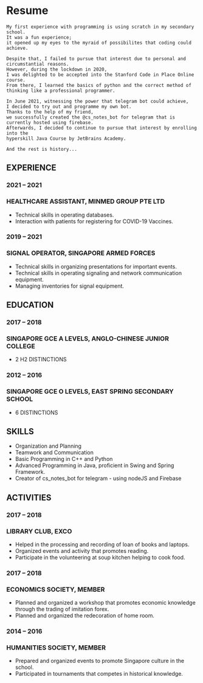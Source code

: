 # Resume
```
My first experience with programming is using scratch in my secondary school. 
It was a fun experience; 
it opened up my eyes to the myraid of possibilites that coding could achieve.

Despite that, I failed to pursue that interest due to personal and circumstantial reasons. 
However, during the lockdown in 2020, 
I was delighted to be accepted into the Stanford Code in Place Online course.
From there, I learned the basics of python and the correct method of thinking like a professional programmer.

In June 2021, witnessing the power that telegram bot could achieve, 
I decided to try out and programme my own bot.
Thanks to the help of my friend, 
we successfully created the @cs_notes_bot for telegram that is currently hosted using firebase.
Afterwards, I decided to continue to pursue that interest by enrolling into the 
hyperskill Java Course by JetBrains Academy.

And the rest is history...
```
## EXPERIENCE
### 2021 – 2021
### HEALTHCARE ASSISTANT, MINMED GROUP PTE LTD
- Technical skills in operating databases.
- Interaction with patients for registering for COVID-19 Vaccines.

### 2019 – 2021
### SIGNAL OPERATOR, SINGAPORE ARMED FORCES
- Technical skills in organizing presentations for important events.
- Technical skills in operating signaling and network communication equipment.
- Managing inventories for signal equipment.

## EDUCATION
### 2017 – 2018
### SINGAPORE GCE A LEVELS, ANGLO-CHINESE JUNIOR COLLEGE
- 2 H2 DISTINCTIONS
### 2012 – 2016
### SINGAPORE GCE O LEVELS, EAST SPRING SECONDARY SCHOOL
- 6 DISTINCTIONS

## SKILLS
- Organization and Planning
- Teamwork and Communication
- Basic Programming in C++ and Python
- Advanced Programming in Java, proficient in Swing and Spring Framework.
- Creator of cs_notes_bot for telegram - using nodeJS and Firebase

## ACTIVITIES
### 2017 – 2018
### LIBRARY CLUB, EXCO
- Helped in the processing and recording of loan of books and laptops.
- Organized events and activity that promotes reading.
- Participate in the volunteering at soup kitchen helping to cook food.
### 2017 – 2018
### ECONOMICS SOCIETY, MEMBER
- Planned and organized a workshop that promotes economic knowledge through the trading of 
imitation forex.
- Planned and organized the redecoration of home room.
### 2014 – 2016
### HUMANITIES SOCIETY, MEMBER
- Prepared and organized events to promote Singapore culture in the school.
- Participated in tournaments that competes in historical knowledge.
